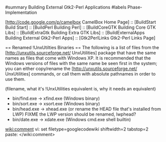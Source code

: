 ﻿#summary Building External Gtk2-Perl Applications
#labels Phase-Implementation

[http://code.google.com/p/camelbox CamelBox Home Page] ::
[BuildStart Build Start] ::
[BuildPerl Building Perl] ::
[BuildCoreGTK Building Core GTK Libs] ::
[BuildExtraGtk Building Extra GTK Libs] ::
[BuildExternalApps Building External Gtk2-Perl Apps] ::
[Gtk2PerlLinks Gtk2-Perl Links Page]

== Renamed !UnxUtilties Binaries ==
The following is a list of files from the [http://unxutils.sourceforge.net/ UnxUtilities] package that have the same names as files that come with Windows
XP. It is recommended that the Windows versions of files with the same name be
seen first in the system; you can either copy/rename the
[http://unxutils.sourceforge.net/ UnxUtilities] commands, or call them with
absolute pathnames in order to use them.

(filename, what it's !UnxUtilities equivalent is, why it needs an equivalent)
  * bin/find.exe -> xfind.exe (Windows binary)
  * bin/sort.exe -> xsort.exe (Windows binary)
  * bin/head.exe -> xhead.exe (or rename the HEAD file that's installed from LWP)
FIXME the LWP version should be renamed, lwphead?
  * bin/date.exe -> xdate.exe (Windows cmd.exe shell builtin)

<wiki:comment>
vi: set filetype=googlecodewiki shiftwidth=2 tabstop=2 paste:
</wiki:comment>
